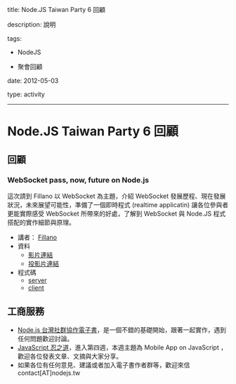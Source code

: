 title: Node.JS Taiwan Party 6 回顧
description: 說明
tags:
 - NodeJS
 - 聚會回顧
date: 2012-05-03
type: activity
---
# Node.JS Taiwan Party 6 回顧

## 回顧

### WebSocket pass, now, future on Node.js

這次請到 Fillano 以 WebSocket 為主題，介紹 WebSocket 發展歷程、現在發展狀況，未來展望可能性，準備了一個即時程式 (realtime applicatin) 讓各位參與者更能實際感受 WebSocket 所帶來的好處，了解到 WebSocket 與 Node.JS 程式搭配的實作細節與原理。

* 講者： [Fillano][0]
* 資料 
  * [影片連結][1]
  * [投影片連結][2]
* 程式碼 
  * [server][3]
  * [client][4]


## 工商服務

* [Node.js 台灣社群協作電子書][5]，是一個不錯的基礎開始，跟著一起實作，遇到任何問題歡迎討論。
* [JavaScript 忍之道][6]，進入第四週，本週主題為 Mobile App on JavaScript ，歡迎各位發表文章、文摘與大家分享。
* 如果各位有任何意見、建議或者加入電子書作者群等，歡迎來信 contact[AT]nodejs.tw



[0]: http://fillano.blog.ithome.com.tw/
[1]: http://www.youtube.com/watch?v=yZVH0OChAvE
[2]: http://www.slideshare.net/fillano/websocket-talk-in-nodejstw
[3]: https://gist.github.com/2506162
[4]: https://gist.github.com/2506174
[5]: http://book.nodejs.tw
[6]: http://ithelp.ithome.com.tw/js-ninja/